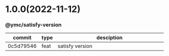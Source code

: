 <a name="1.0.0"></a>
# 1.0.0(2022-11-12)
### @ymc/satisfy-version
<table><thead><tr><th>commit</th><th>type</th><th style="width:80%">desciption</th></tr></thead><tbody><tr><td><a title="feat(core): satisfy version&#10;&#10;export handle as default&#10;&#10;generated by ymc@robot" hrel="https://github.com/ymc-github/js-idea/commit/d0c5d795460d85fbd04fc348539a899005491940"> 0c5d79546 </a></td>
<td>feat</td>
<td>satisfy version</td></tr></tbody></table>